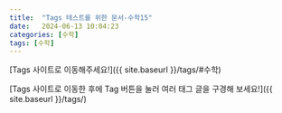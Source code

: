 ```yaml
---
title:  "Tags 테스트를 위한 문서-수학15"
date:   2024-06-13 10:04:23
categories: [수학]
tags: [수학]
---
```

[Tags 사이트로 이동해주세요!]({{ site.baseurl }}/tags/#수학)  

[Tags 사이트로 이동한 후에 Tag 버튼을 눌러 여러 태그 글을 구경해 보세요!]({{ site.baseurl }}/tags/)